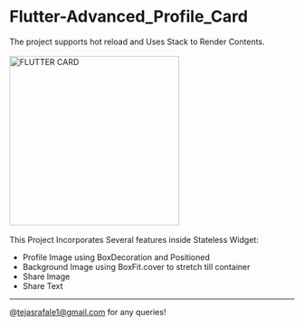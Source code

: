 # Flutter-Advanced_Profile_Card
The project supports hot reload and Uses Stack to Render Contents.
<br><br>
<img src="https://user-images.githubusercontent.com/68988574/194777799-33250ad0-3e9c-484a-beb6-f3eac6623e64.jpg" alt="FLUTTER CARD" width="300"/>
<br><br>
This Project Incorporates Several features inside Stateless Widget:
* Profile Image using BoxDecoration and Positioned
* Background Image using BoxFit.cover to stretch till container
* Share Image
* Share Text
---
@tejasrafale1@gmail.com for any queries!
